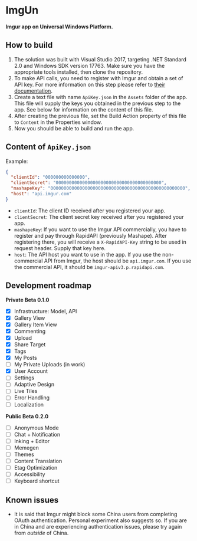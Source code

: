 # ImgUn
__Imgur app on Universal Windows Platform.__

## How to build
1. The solution was built with Visual Studio 2017, targeting .NET Standard 2.0 and Windows SDK version 17763. Make sure you have the appropriate tools installed, then clone the repository.
2. To make API calls, you need to register with Imgur and obtain a set of API key. For more information on this step please refer to [their documentation](https://apidocs.imgur.com/).
3. Create a text file with name `ApiKey.json` in the `Assets` folder of the app. This file will supply the keys you obtained in the previous step to the app. See below for information on the content of this file.
4. After creating the previous file, set the Build Action property of this file to `Content` in the Properties window.
5. Now you should be able to build and run the app.
## Content of `ApiKey.json`
Example:
```json
{
  "clientId": "000000000000000",
  "clientSecret": "0000000000000000000000000000000000000000",
  "mashapeKey": "000000000000000000000000000000000000000000000000000",
  "host": "api.imgur.com"
}
```
- `clientId`: The client ID received after you registered your app.
- `clientSecret`: The client secret key received after you registered your app.
- `mashapeKey`: If you want to use the Imgur API commercially, you have to register and pay through RapidAPI (previously Mashape). After registering there, you will receive a `X-RapidAPI-Key` string to be used in request header. Supply that key here. 
- `host`: The API host you want to use in the app. If you use the non-commercial API from Imgur, the host should be `api.imgur.com`. If you use the commercial API, it should be `imgur-apiv3.p.rapidapi.com`.
## Development roadmap
__Private Beta 0.1.0__  
- [x] Infrastructure: Model, API  
- [x] Gallery View  
- [x] Gallery Item View  
- [x] Commenting  
- [x] Upload  
- [x] Share Target  
- [x] Tags  
- [x] My Posts  
- [ ] My Private Uploads (in work)  
- [x] User Account  
- [ ] Settings  
- [ ] Adaptive Design  
- [ ] Live Tiles  
- [ ] Error Handling  
- [ ] Localization  

__Public Beta 0.2.0__  
- [ ] Anonymous Mode  
- [ ] Chat + Notification  
- [ ] Inking + Editor  
- [ ] Memegen  
- [ ] Themes  
- [ ] Content Translation  
- [ ] Etag Optimization  
- [ ] Accessibility  
- [ ] Keyboard shortcut  
## Known issues
- It is said that Imgur might block some China users from completing OAuth authentication. Personal experiment also suggests so. If you are in China and are experiencing authentication issues, please try again from _outside_ of China.
